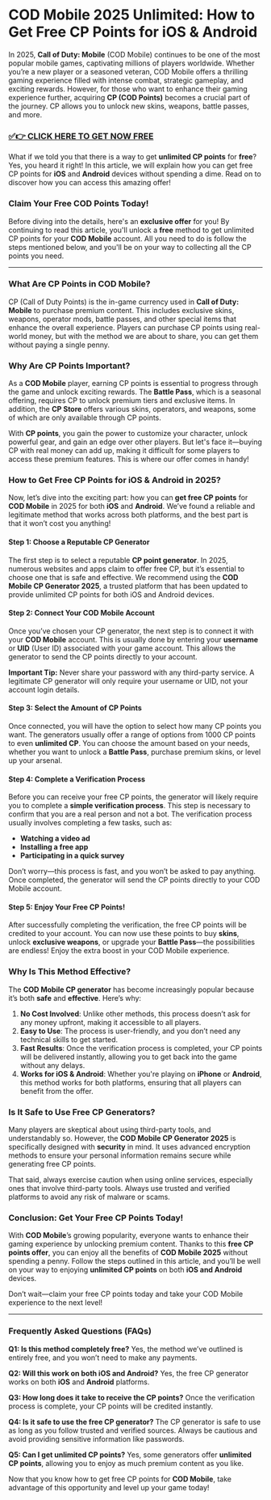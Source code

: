# COD Mobile 2025 Unlimited: How to Get Free CP Points for iOS & Android

In 2025, **Call of Duty: Mobile** (COD Mobile) continues to be one of the most popular mobile games, captivating millions of players worldwide. Whether you’re a new player or a seasoned veteran, COD Mobile offers a thrilling gaming experience filled with intense combat, strategic gameplay, and exciting rewards. However, for those who want to enhance their gaming experience further, acquiring **CP (COD Points)** becomes a crucial part of the journey. CP allows you to unlock new skins, weapons, battle passes, and more.

### [✅👉 CLICK HERE TO GET NOW FREE](https://freerewards.xyz/call/of/duty/)

What if we told you that there is a way to get **unlimited CP points** for **free**? Yes, you heard it right! In this article, we will explain how you can get free CP points for **iOS** and **Android** devices without spending a dime. Read on to discover how you can access this amazing offer!

### **Claim Your Free COD Points Today!**

Before diving into the details, here's an **exclusive offer** for you! By continuing to read this article, you'll unlock a **free** method to get unlimited CP points for your **COD Mobile** account. All you need to do is follow the steps mentioned below, and you'll be on your way to collecting all the CP points you need.

---

### **What Are CP Points in COD Mobile?**

CP (Call of Duty Points) is the in-game currency used in **Call of Duty: Mobile** to purchase premium content. This includes exclusive skins, weapons, operator mods, battle passes, and other special items that enhance the overall experience. Players can purchase CP points using real-world money, but with the method we are about to share, you can get them without paying a single penny.

### **Why Are CP Points Important?**

As a **COD Mobile** player, earning CP points is essential to progress through the game and unlock exciting rewards. The **Battle Pass**, which is a seasonal offering, requires CP to unlock premium tiers and exclusive items. In addition, the **CP Store** offers various skins, operators, and weapons, some of which are only available through CP points.

With **CP points**, you gain the power to customize your character, unlock powerful gear, and gain an edge over other players. But let's face it—buying CP with real money can add up, making it difficult for some players to access these premium features. This is where our offer comes in handy!

### **How to Get Free CP Points for iOS & Android in 2025?**

Now, let’s dive into the exciting part: how you can **get free CP points** for **COD Mobile** in 2025 for both **iOS** and **Android**. We’ve found a reliable and legitimate method that works across both platforms, and the best part is that it won’t cost you anything!

#### **Step 1: Choose a Reputable CP Generator**

The first step is to select a reputable **CP point generator**. In 2025, numerous websites and apps claim to offer free CP, but it’s essential to choose one that is safe and effective. We recommend using the **COD Mobile CP Generator 2025**, a trusted platform that has been updated to provide unlimited CP points for both iOS and Android devices.

#### **Step 2: Connect Your COD Mobile Account**

Once you’ve chosen your CP generator, the next step is to connect it with your **COD Mobile** account. This is usually done by entering your **username** or **UID** (User ID) associated with your game account. This allows the generator to send the CP points directly to your account.

**Important Tip:** Never share your password with any third-party service. A legitimate CP generator will only require your username or UID, not your account login details.

#### **Step 3: Select the Amount of CP Points**

Once connected, you will have the option to select how many CP points you want. The generators usually offer a range of options from 1000 CP points to even **unlimited CP**. You can choose the amount based on your needs, whether you want to unlock a **Battle Pass**, purchase premium skins, or level up your arsenal.

#### **Step 4: Complete a Verification Process**

Before you can receive your free CP points, the generator will likely require you to complete a **simple verification process**. This step is necessary to confirm that you are a real person and not a bot. The verification process usually involves completing a few tasks, such as:

- **Watching a video ad**
- **Installing a free app**
- **Participating in a quick survey**

Don’t worry—this process is fast, and you won’t be asked to pay anything. Once completed, the generator will send the CP points directly to your COD Mobile account.

#### **Step 5: Enjoy Your Free CP Points!**

After successfully completing the verification, the free CP points will be credited to your account. You can now use these points to buy **skins**, unlock **exclusive weapons**, or upgrade your **Battle Pass**—the possibilities are endless! Enjoy the extra boost in your COD Mobile experience.

### **Why Is This Method Effective?**

The **COD Mobile CP generator** has become increasingly popular because it’s both **safe** and **effective**. Here’s why:

1. **No Cost Involved**: Unlike other methods, this process doesn’t ask for any money upfront, making it accessible to all players.
2. **Easy to Use**: The process is user-friendly, and you don’t need any technical skills to get started.
3. **Fast Results**: Once the verification process is completed, your CP points will be delivered instantly, allowing you to get back into the game without any delays.
4. **Works for iOS & Android**: Whether you're playing on **iPhone** or **Android**, this method works for both platforms, ensuring that all players can benefit from the offer.

### **Is It Safe to Use Free CP Generators?**

Many players are skeptical about using third-party tools, and understandably so. However, the **COD Mobile CP Generator 2025** is specifically designed with **security** in mind. It uses advanced encryption methods to ensure your personal information remains secure while generating free CP points.

That said, always exercise caution when using online services, especially ones that involve third-party tools. Always use trusted and verified platforms to avoid any risk of malware or scams.

### **Conclusion: Get Your Free CP Points Today!**

With **COD Mobile**’s growing popularity, everyone wants to enhance their gaming experience by unlocking premium content. Thanks to this **free CP points offer**, you can enjoy all the benefits of **COD Mobile 2025** without spending a penny. Follow the steps outlined in this article, and you’ll be well on your way to enjoying **unlimited CP points** on both **iOS and Android** devices.

Don’t wait—claim your free CP points today and take your COD Mobile experience to the next level!

---

### **Frequently Asked Questions (FAQs)**

**Q1: Is this method completely free?**
Yes, the method we’ve outlined is entirely free, and you won’t need to make any payments.

**Q2: Will this work on both iOS and Android?**
Yes, the free CP generator works on both **iOS** and **Android** platforms.

**Q3: How long does it take to receive the CP points?**
Once the verification process is complete, your CP points will be credited instantly.

**Q4: Is it safe to use the free CP generator?**
The CP generator is safe to use as long as you follow trusted and verified sources. Always be cautious and avoid providing sensitive information like passwords.

**Q5: Can I get unlimited CP points?**
Yes, some generators offer **unlimited CP points**, allowing you to enjoy as much premium content as you like.

Now that you know how to get free CP points for **COD Mobile**, take advantage of this opportunity and level up your game today!
